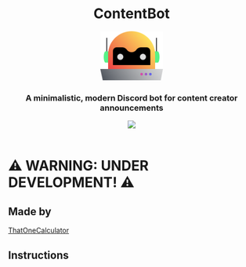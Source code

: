 <div align="center">
    <h1>ContentBot</h1>
    <a href="https://modernbot.t1c.dev/"><img src="assets/logo.svg" height="100"></a>
    <br>
    <h3>A minimalistic, modern Discord bot for content creator announcements </h3>
    <a href="https://discord.com/api/oauth2/authorize?client_id=924426314780389457&permissions=2148002880&scope=bot%20applications.commands" target="blank"><img src="https://shields.io/badge/invite_the-discord_bot-5865F2?logo=discord&style=for-the-badge" height="35"/></a>
</div>

<br>

# ⚠️ WARNING: UNDER DEVELOPMENT! ⚠️

## Made by
[ThatOneCalculator](https://t1c.dev)

## Instructions
